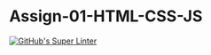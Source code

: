 # Assign-01-HTML-CSS-JS
[![GitHub's Super Linter](https://github.com/ICS2O-Programming-Kaitlin-G/Assign-01-HTML-CSS-JS/workflows/GitHub's%20Super%20Linter/badge.svg)](https://github.com/ICS2O-Programming-Kaitlin-G/Assign-01-HTML-CSS-JS/actions)